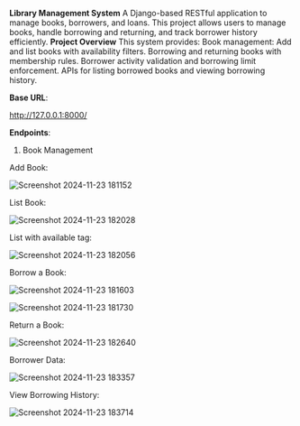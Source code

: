 **Library Management System**
A Django-based RESTful application to manage books, borrowers, and loans. This project allows users to manage books, handle borrowing and returning, and track borrower history efficiently.
**Project Overview**
This system provides:
Book management: Add and list books with availability filters.
Borrowing and returning books with membership rules.
Borrower activity validation and borrowing limit enforcement.
APIs for listing borrowed books and viewing borrowing history.

**Base URL**:

http://127.0.0.1:8000/

**Endpoints**:

1. Book Management
   
Add Book:

![Screenshot 2024-11-23 181152](https://github.com/user-attachments/assets/ed36f8cf-a2be-433e-95bc-e9ee48206334)

List Book:

![Screenshot 2024-11-23 182028](https://github.com/user-attachments/assets/5529dd6f-0b8c-4f1a-a952-407b435804e4)

List with available tag:

![Screenshot 2024-11-23 182056](https://github.com/user-attachments/assets/eae51991-700b-4d84-a38d-6fdc811038ce)

Borrow a Book:

![Screenshot 2024-11-23 181603](https://github.com/user-attachments/assets/6bc15b71-5a3d-4472-8968-ffbe30f71a50)

![Screenshot 2024-11-23 181730](https://github.com/user-attachments/assets/c0780387-7fae-4976-8139-2ee5a1e8c8f4)

Return a Book:

![Screenshot 2024-11-23 182640](https://github.com/user-attachments/assets/dfc38b19-0e25-43bf-9c46-44247427a890)

Borrower Data:

![Screenshot 2024-11-23 183357](https://github.com/user-attachments/assets/90293773-9ec3-4231-8914-83e1d1172891)

View Borrowing History:

![Screenshot 2024-11-23 183714](https://github.com/user-attachments/assets/0fdf474c-45ab-4bc3-8ddc-066b3965dc77)

